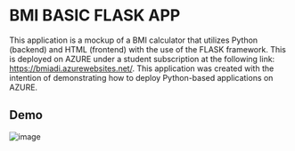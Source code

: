 
# BMI BASIC FLASK APP

This application is a mockup of a BMI calculator that utilizes Python (backend) and HTML (frontend) with the use of the FLASK framework. This is deployed on AZURE under a student subscription at the following link: https://bmiadi.azurewebsites.net/. This application was created with the intention of demonstrating how to deploy Python-based applications on AZURE.





## Demo

![image](https://user-images.githubusercontent.com/64576351/212533828-f53c4af2-27ad-42db-8288-91e174bd386d.png)


